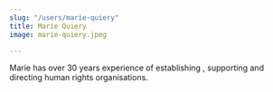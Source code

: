 ```yaml
---
slug: "/users/marie-quiery"
title: Marie Quiery
image: marie-quiery.jpeg

---
```


Marie  has over 30 years experience of establishing , supporting and directing human rights organisations.